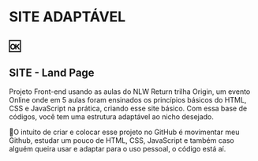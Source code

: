 # SITE ADAPTÁVEL
<h2>🆗</h2>
<h2>SITE - Land Page</h2>
<p>Projeto Front-end usando as aulas do NLW Return trilha Origin, um evento Online onde em 5 aulas foram ensinados os princípios básicos do HTML, CSS e JavaScript na prática, criando esse site básico. Com essa base de códigos, você tem uma estrutura adaptável ao nicho desejado.</p>
<p>📌O intuito de criar e colocar esse projeto no GitHub é movimentar meu Github, estudar um pouco de HTML, CSS, JavaScript e também caso alguém queira usar e adaptar para o uso pessoal, o código está aí.</p>
